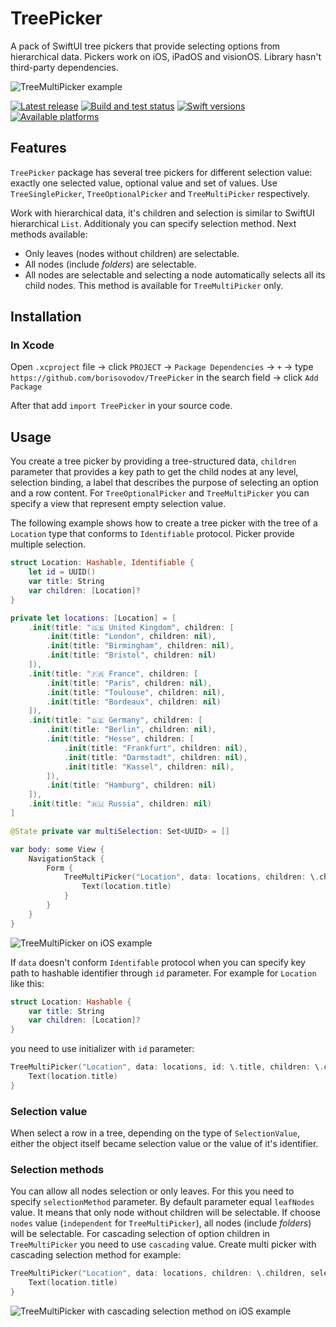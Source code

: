 # TreePicker

A pack of SwiftUI tree pickers that provide selecting options from hierarchical data. Pickers work on iOS, iPadOS and visionOS. Library hasn't third-party dependencies.

![TreeMultiPicker example](Sources/TreePicker/TreePicker.docc/Resources/iOS-1.png)

[![Latest release](https://img.shields.io/github/v/release/borisovodov/TreePicker)](https://github.com/borisovodov/TreePicker/releases)
[![Build and test status](https://github.com/borisovodov/TreePicker/actions/workflows/workflow.yml/badge.svg)](https://github.com/borisovodov/TreePicker/actions/workflows/workflow.yml)
[![Swift versions](https://img.shields.io/endpoint?url=https%3A%2F%2Fswiftpackageindex.com%2Fapi%2Fpackages%2Fborisovodov%2FTreePicker%2Fbadge%3Ftype%3Dswift-versions)](https://swiftpackageindex.com/borisovodov/TreePicker)
[![Available platforms](https://img.shields.io/endpoint?url=https%3A%2F%2Fswiftpackageindex.com%2Fapi%2Fpackages%2Fborisovodov%2FTreePicker%2Fbadge%3Ftype%3Dplatforms)](https://swiftpackageindex.com/borisovodov/TreePicker)

## Features

`TreePicker` package has several tree pickers for different selection value: exactly one selected value, optional value and set of values. Use `TreeSinglePicker`, `TreeOptionalPicker` and `TreeMultiPicker` respectively.

Work with hierarchical data, it's children and selection is similar to SwiftUI hierarchical `List`. Additionaly you can specify selection method. Next methods available:
* Only leaves (nodes without children) are selectable.
* All nodes (include *folders*) are selectable.
* All nodes are selectable and selecting a node automatically selects all its child nodes. This method is available for `TreeMultiPicker` only.

## Installation

### In Xcode

Open `.xcproject` file → click `PROJECT` → `Package Dependencies` → `+` → type `https://github.com/borisovodov/TreePicker` in the search field → click `Add Package`

After that add `import TreePicker` in your source code.

## Usage

You create a tree picker by providing a tree-structured data, `children` parameter that provides a key path to get the child nodes at any level, selection binding, a label that describes the purpose of selecting an option and a row content. For `TreeOptionalPicker` and `TreeMultiPicker` you can specify a view that represent empty selection value.

The following example shows how to create a tree picker with the tree of a `Location` type that conforms to `Identifiable` protocol. Picker provide multiple selection.

```swift
struct Location: Hashable, Identifiable {
    let id = UUID()
    var title: String
    var children: [Location]?
}

private let locations: [Location] = [
    .init(title: "🇬🇧 United Kingdom", children: [
        .init(title: "London", children: nil),
        .init(title: "Birmingham", children: nil),
        .init(title: "Bristol", children: nil)
    ]),
    .init(title: "🇫🇷 France", children: [
        .init(title: "Paris", children: nil),
        .init(title: "Toulouse", children: nil),
        .init(title: "Bordeaux", children: nil)
    ]),
    .init(title: "🇩🇪 Germany", children: [
        .init(title: "Berlin", children: nil),
        .init(title: "Hesse", children: [
            .init(title: "Frankfurt", children: nil),
            .init(title: "Darmstadt", children: nil),
            .init(title: "Kassel", children: nil),
        ]),
        .init(title: "Hamburg", children: nil)
    ]),
    .init(title: "🇷🇺 Russia", children: nil)
]

@State private var multiSelection: Set<UUID> = []

var body: some View {
    NavigationStack {
        Form {
            TreeMultiPicker("Location", data: locations, children: \.children, selection: $multiSelection) { location in
                Text(location.title)
            }
        }
    }
}
```

![TreeMultiPicker on iOS example](Sources/TreePicker/TreePicker.docc/Resources/iOS-2.gif)

If `data` doesn't conform `Identifable` protocol when you can specify key path to hashable identifier through `id` parameter. For example for `Location` like this:

```swift
struct Location: Hashable {
    var title: String
    var children: [Location]?
}
```

you need to use initializer with `id` parameter:

```swift
TreeMultiPicker("Location", data: locations, id: \.title, children: \.children, selection: $multiSelection) { location in
    Text(location.title)
}
```

### Selection value

When select a row in a tree, depending on the type of `SelectionValue`, either the object itself became selection value or the value of it's identifier.

### Selection methods

You can allow all nodes selection or only leaves. For this you need to specify `selectionMethod` parameter. By default parameter equal `leafNodes` value. It means that only node without children will be selectable. If choose `nodes` value (`independent` for `TreeMultiPicker`), all nodes (include *folders*) will be selectable. For cascading selection of option children in `TreeMultiPicker` you need to use `cascading` value. Create multi picker with cascading selection method for example:

```swift
TreeMultiPicker("Location", data: locations, children: \.children, selection: $multiSelection, selectionMethod: .cascading) { location in
    Text(location.title)
}
```

![TreeMultiPicker with cascading selection method on iOS example](Sources/TreePicker/TreePicker.docc/Resources/iOS-3.gif)
